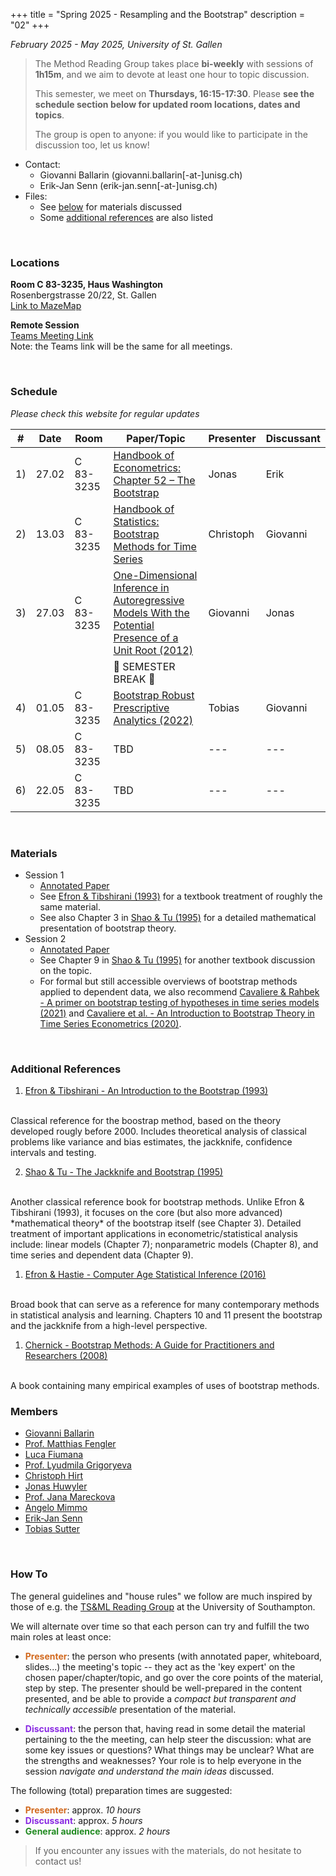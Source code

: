 +++
title = "Spring 2025 - Resampling and the Bootstrap"
description = "02"
+++

_February 2025 - May 2025, University of St. Gallen_

> The Method Reading Group takes place __bi-weekly__ with sessions of __1h15m__, and we aim to devote at least one hour to topic discussion. 
> 
> This semester, we meet on __Thursdays, 16:15-17:30__. Please **see the schedule section below for updated room locations, dates and topics**.
> 
> The group is open to anyone: if you would like to participate in the discussion too, let us know!

* Contact: 
    * Giovanni Ballarin (<a>giovanni.ballarin[-at-]unisg.ch</a>)
    * Erik-Jan Senn (<a>erik-jan.senn[-at-]unisg.ch</a>)
* Files:
    * See [below](#materials) for materials discussed
    * Some [additional references](#additional-references) are also listed 

<br>

### <i class="bi bi-geo-fill"></i> Locations

<!-- #### Main Room: -->

**Room C 83-3235, Haus Washington**<br>
Rosenbergstrasse 20/22, St. Gallen
<br>
[Link to MazeMap <i class="bi bi-box-arrow-up-right"></i>](https://link.mazemap.com/waU61yBJ)

<!-- **Room C 83-1235, Haus Washington**<br>
Rosenbergstrasse 20/22, St. Gallen<br>
[Link to MazeMap <i class="bi bi-box-arrow-up-right"></i>](https://link.mazemap.com/waU61yBJ)

> At the main foyer of the building, take the right door (coming from the street) towards the decorated staircase.<br>
> The seminar room is on the 1st floor (just above the steps), in front of the first elevator. -->

<!-- ##### Other: -->

**Remote Session**<br>
[Teams Meeting Link <i class="bi bi-box-arrow-up-right"></i>](https://teams.microsoft.com/l/meetup-join/19%3ameeting_ZDY4NGY2YTQtMmYxOS00YzA5LWIwZDgtMmU0ZjNlYzljZTJj%40thread.v2/0?context=%7b%22Tid%22%3a%22a7262e59-1b56-4f5a-a412-6f07181f48ee%22%2c%22Oid%22%3a%22b6a64a0e-4fc2-48fd-a2df-b8da9d3d9dff%22%7d)
<br>
Note: the Teams link will be the same for all meetings.

<br>

### <i class="bi bi-calendar-week"></i> Schedule

*Please check this website for regular updates*

| # | Date | Room | Paper/Topic | Presenter | Discussant |
| --- | --- | --- | --- | --- | --- |
| 1) | 27.02 | C 83-3235 | [Handbook of Econometrics: Chapter 52 – The Bootstrap](https://www.sciencedirect.com/science/article/pii/S157344120105005X) | Jonas | Erik |
| 2) | 13.03 | C 83-3235 | [Handbook of Statistics: Bootstrap Methods for Time Series](https://www.sciencedirect.com/science/article/abs/pii/B9780444538581000016) | Christoph | Giovanni |
| 3) | 27.03 | C 83-3235 | [One-Dimensional Inference in Autoregressive Models With the Potential Presence of a Unit Root (2012)](https://onlinelibrary.wiley.com/doi/abs/10.3982/ECTA9371) | Giovanni | Jonas | 
| | | | 🌻 SEMESTER BREAK 🌻 | | |
| 4) | 01.05 | C 83-3235 | [Bootstrap Robust Prescriptive Analytics (2022)](https://link.springer.com/article/10.1007/s10107-021-01679-2) | Tobias | Giovanni |
| 5) | 08.05 | C 83-3235 | TBD | --- | --- |
| 6) | 22.05 | C 83-3235 | TBD | --- | --- |

<!-- [Block Bootstrap Methods and the Choice of Stocks for the Long Run (2013)](https://www.tandfonline.com/doi/abs/10.1080/14697688.2012.713115) | Erik | Christoph | --->
<!-- [Central Limit Theorems and Bootstrap in High Dimensions (2017)](https://www.jstor.org/stable/26362255) | Giovanni | Jana | --->

<br>

### <i class="bi bi-file-earmark-arrow-down"></i> Materials

<!-- <div class="ul_relaxed"> -->

* Session 1
  * [<i class="bi bi-file-earmark-pdf"></i> Annotated Paper](https://www.dropbox.com/scl/fi/8n6xgqa1ubc12ayasalvo/Horowitz-2001-The-Bootstrap.pdf?rlkey=vfur94bfqub26t7attx4mrahq&dl=0)
  * See [Efron & Tibshirani (1993)](#additional-references) for a textbook treatment of roughly the same material.
  * See also Chapter 3 in [Shao & Tu (1995)](#additional-references) for a detailed mathematical presentation of bootstrap theory.
* Session 2
  * [<i class="bi bi-file-earmark-pdf"></i> Annotated Paper](https://www.dropbox.com/scl/fi/saam204boof9rtfjeeipn/Kreiss_and_lahiri_Bootstrap_Methods_for_Time_Series.pdf?rlkey=tn1s80ut0koy5df0bcm6u7vv9&dl=0) 
  * See Chapter 9 in [Shao & Tu (1995)](#additional-references) for another textbook discussion on the topic.
  * For formal but still accessible overviews of bootstrap methods applied to dependent data, we also recommend [Cavaliere & Rahbek - A primer on bootstrap testing of hypotheses in time series models (2021)](https://www.cambridge.org/core/journals/econometric-theory/article/primer-on-bootstrap-testing-of-hypotheses-in-time-series-models-with-an-application-to-double-autoregressive-models/548BB1B24F273EB873AB5C6F190745A5) and [Cavaliere et al. - An Introduction to Bootstrap Theory in Time Series Econometrics (2020)](https://www.economics.ku.dk/research/publications/wp/dp-2020/2002.pdf). 
<!-- * Session 3
  * TBD -->
<!-- * Session 4
  * TBD -->
<!-- * Session 5
  * TBD -->
<!-- * Session 6
  * TBD -->

<!-- </div> -->

<br>

### <i class="bi bi-book"></i> Additional References

1. [Efron & Tibshirani - An Introduction to the Bootstrap (1993)](https://www.dropbox.com/scl/fi/8gapprsv0zb4c20qignmf/An-Introduction-to-the-Bootstrap-Bradley-Efron-R.J.-Tibshirani.pdf?rlkey=qeit62j92cay09c8n6a5rn2y6&st=2hkn42b9&dl=0)
<br>
Classical reference for the boostrap method, based on the theory developed rougly before 2000. Includes theoretical
analysis of classical problems like variance and bias estimates, the jackknife, confidence intervals and testing.

2. [Shao & Tu - The Jackknife and Bootstrap (1995)](https://www.dropbox.com/scl/fi/mfxzv05x8a8ytl3ctkr50/The-Jackknife-and-Bootstrap-Jun-Shao-Dongsheng-Tu.pdf?rlkey=fq536ao5qc52zdu6xinivalye&dl=0)
<br>
Another classical reference book for bootstrap methods. Unlike Efron & Tibshirani (1993), it focuses on the core (but also more advanced) *mathematical theory* of the bootstrap itself (see Chapter 3).
Detailed treatment of important applications in econometric/statistical analysis include: linear models (Chapter 7); nonparametric models (Chapter 8), and time series and dependent data (Chapter 9).

1. [Efron & Hastie - Computer Age Statistical Inference (2016)](https://www.dropbox.com/scl/fi/gdahxft7m28e8y2hkj0ls/Computer-Age-Statistical-Inference-Algorithms-Evidence-and-Data-Science-Bradley-Efron-Trevor-Hastie.pdf?rlkey=s3qw6zkzxm0x8dvhq1r1op4rq&st=rm6tkiqo&dl=0)
<br>
Broad book that can serve as a reference for many contemporary methods in statistical analysis and learning. Chapters 10 and 11 present the bootstrap and the jackknife from a high-level perspective.


1. [Chernick - Bootstrap Methods: A Guide for Practitioners and Researchers (2008)](https://www.dropbox.com/scl/fi/8bnte3xj1080mhbn2by8s/Bootstrap-methods-a-guide-for-practitioners-and-researchers-Michael-R.-Chernick.pdf?rlkey=r60mp09u7cp9ejqfje3v8cgtz&dl=0)
<br>
A book containing many empirical examples of uses of bootstrap methods.

<br>

### <i class="bi bi-person-arms-up"></i> Members

* [Giovanni Ballarin](https://www.unisg.ch/en/university/about-us/organisation/detail/person-id/7ab0798f-b9c2-43f8-9eb9-1f7b55e4c0e5/)
* [Prof. Matthias Fengler](https://www.unisg.ch/en/university/about-us/organisation/detail/person-id/3e7ac83f-fd93-4e9e-be2f-b7199ab9f856/)
* [Luca Fiumana](https://www.unisg.ch/en/university/about-us/organisation/detail/person-id/40c7b2ca-71ac-441e-b8a5-0872a0c4dc0c/)
* [Prof. Lyudmila Grigoryeva](https://www.unisg.ch/en/university/about-us/organisation/detail/person-id/29fa04c7-1a51-43a6-a7ba-d300c0a661d9/)
* [Christoph Hirt](https://www.unisg.ch/de/universitaet/ueber-uns/organisation/detail/person-id/b66a8694-8d7b-4e1f-9aad-4b6df98139a5/)
* [Jonas Huwyler](https://www.unisg.ch/en/university/about-us/organisation/detail/person-id/8781ed48-6079-41f8-aa70-dbb0eeca6c77/)
* [Prof. Jana Mareckova](https://www.unisg.ch/en/university/about-us/organisation/detail/person-id/eba7af93-43af-4acb-8f8e-f05f32160c8b/)
* [Angelo Mimmo](https://www.unisg.ch/en/university/about-us/organisation/detail/person-id/4b1bc71c-2232-444a-970e-2a13baccf6bb/)
* [Erik-Jan Senn](https://www.unisg.ch/en/university/about-us/organisation/detail/person-id/4adb255c-5631-4b30-97f5-9f73617cbfdb/)
* [Tobias Sutter](https://sites.google.com/view/suttert/)

<br>

### <i class="bi bi-info-circle"></i> How To

The general guidelines and "house rules" we follow are much inspired by those of e.g. the [TS&ML Reading Group](https://www.personal.soton.ac.uk/cz1y20/Reading_Group/mlts-group-2023.html) at the University of Southampton.

We will alternate over time so that each person can try and fulfill the two main roles at least once:

* <b style="color: chocolate">Presenter</b>: the person who presents (with annotated paper, whiteboard, slides...) the meeting's topic -- they act as the 'key expert' on the chosen paper/chapter/topic, and go over the core points of the material, step by step. The presenter should be well-prepared in the content presented, and be able to provide a _compact but transparent and technically accessible_ presentation of the material.
    
* <b style="color: blueviolet">Discussant</b>: the person that, having read in some detail the material pertaining to the the meeting, can help steer the discussion: what are some key issues or questions? What things may be unclear? What are the strengths and weaknesses? Your role is to help everyone in the session *navigate and understand the main ideas* discussed.

The following (total) preparation times are suggested:

+ <b style="color: chocolate">Presenter</b>: approx. *10 hours*
+ <b style="color: blueviolet">Discussant</b>: approx. *5 hours*
+ <b style="color: forestgreen">General audience</b>: approx. *2 hours*

> If you encounter any issues with the materials, do not hesitate to contact us!

</div>